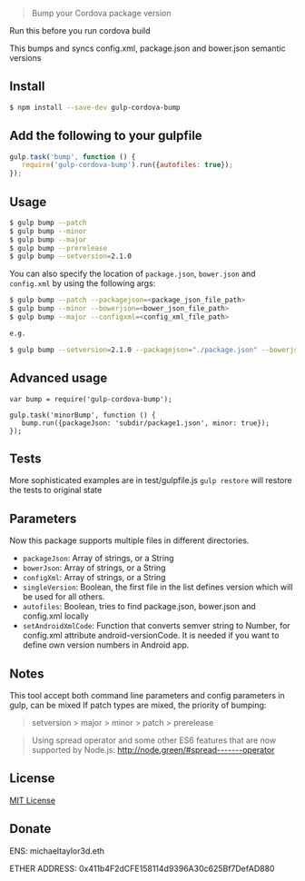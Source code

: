> Bump your Cordova package version

Run this before you run cordova build

This bumps and syncs config.xml, package.json and bower.json semantic versions

## Install

```sh
$ npm install --save-dev gulp-cordova-bump
```

## Add the following to your gulpfile

```js
gulp.task('bump', function () {
   require('gulp-cordova-bump').run({autofiles: true});
});
```
## Usage
```sh
$ gulp bump --patch
$ gulp bump --minor
$ gulp bump --major
$ gulp bump --prerelease
$ gulp bump --setversion=2.1.0
```
You can also specify the location of `package.json`, `bower.json` and `config.xml` by using the following args:
```sh
$ gulp bump --patch --packagejson=<package_json_file_path>
$ gulp bump --minor --bowerjson=<bower_json_file_path>
$ gulp bump --major --configxml=<config_xml_file_path>

e.g.

$ gulp bump --setversion=2.1.0 --packagejson="./package.json" --bowerjson="./bower.json" --configxml="./config.xml"
```

## Advanced usage
```
var bump = require('gulp-cordova-bump');

gulp.task('minorBump', function () {
   bump.run({packageJson: 'subdir/package1.json', minor: true});
});
```

## Tests
More sophisticated examples are in test/gulpfile.js
`gulp restore` will restore the tests to original state

## Parameters
Now this package supports multiple files in different directories. 
* `packageJson`: Array of strings, or a String
* `bowerJson`: Array of strings, or a String
* `configXml`: Array of strings, or a String
* `singleVersion`: Boolean, the first file in the list defines version which will be used for all others.
* `autofiles`: Boolean, tries to find package.json, bower.json and config.xml locally
* `setAndroidXmlCode`: Function that converts semver string to Number, for config.xml attribute android-versionCode. It is needed if you want to define own version numbers in Android app.

## Notes
This tool accept both command line parameters and config parameters in gulp, can be mixed
If patch types are mixed, the priority of bumping: 
>setversion > major > minor > patch > prerelease

> Using spread operator and some other ES6 features that are now supported by Node.js:
http://node.green/#spread-------operator

## License

[MIT License](http://en.wikipedia.org/wiki/MIT_License)

## Donate
ENS: michaeltaylor3d.eth

ETHER ADDRESS: 0x411b4F2dCFE158114d9396A30c625Bf7DefAD880
